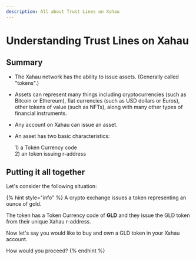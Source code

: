```yaml
---
description: All about Trust Lines on Xahau
---
```


# Understanding Trust Lines on Xahau

## Summary

* The Xahau network has the ability to issue assets. (Generally called "tokens".)
* Assets can represent many things including cryptocurrencies (such as Bitcoin or Ethereum), fiat currencies (such as USD dollars or Euros), other tokens of value (such as NFTs), along with many other types of financial instruments.&#x20;
* Any account on Xahau can issue an asset.&#x20;
*   An asset has two basic characteristics:

    1\) a Token Currency code\
    2\) an token issuing r-address

## Putting it all together

Let's consider the following situation:

{% hint style="info" %}
A crypto exchange issues a token representing an ounce of gold.&#x20;

The token has a Token Currency code of **GLD** and they issue the GLD token from their unique Xahau r-address.

Now let's say you would like to buy and own a GLD token in your Xahau account.

How would you proceed?
{% endhint %}







